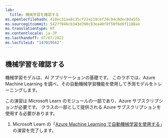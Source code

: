 ```yaml
---
lab:
  title: 機械学習を確認する
ms.openlocfilehash: 410ec31ae8c35cf22a119cef28c04c0dec8da555
ms.sourcegitcommit: 5427f046cb343d390c83ea40f8f50f6d6f1188ae
ms.translationtype: HT
ms.contentlocale: ja-JP
ms.lasthandoff: 07/07/2022
ms.locfileid: "147019562"
---
```

## <a name="explore-machine-learning"></a>機械学習を確認する

機械学習モデルは、AI アプリケーションの基礎です。 このラボでは、Azure Machine Learning を調べ、その自動機械学習機能を使用して予測モデルをトレーニングします。

この演習は Microsoft Learn のモジュールの一部であり、Azure サブスクリプションが必要です。 クラスの一部として提供される Azure サブスクリプションを使用する必要があります。

1. Microsoft Learn の「[Azure Machine Learning で自動機械学習を使用する](https://docs.microsoft.com/learn/modules/use-automated-machine-learning/6-exercise)」の演習を完了します。 